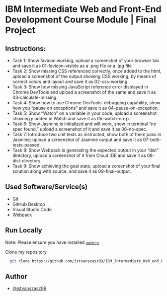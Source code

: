 # IBM Intermediate Web and Front-End Development Course Module | Final Project

## Instructions:

- Task 1: Show favicon working, upload a screenshot of your browser tab and save it as 01-favicon-visible as a .png file or a .jpg file
- Task 2: Show missing CSS referenced correctly, once added to the html, upload a screenshot of the output showing CSS working; by means of correct colors and layout and save it as 02-css-working.
- Task 3: Show how missing JavaScript reference error displayed in Chrome DevTools and upload a screenshot of the same and save it as 03-calculate-missing.
- Task 4: Show how to use Chrome DevTools’ debugging capability, show how you “pause on exceptions” and save it as 04-pause-on-exception.
- Task 5: Show “Watch” on a variable in your code, upload a screenshot showing `p` added in Watch and save it as 05-watch-on-p.
- Task 6: Show Jasmine is initialized and will work, show in terminal “no spec found,” upload a screenshot of it and save it as 06-no-spec.
- Task 7: Introduce two unit tests as instructed, show both of them pass in Jasmine; upload a screenshot of Jasmine output and save it as 07-both-tests-passed.
- Task 8: Show Webpack is generating the expected output in your “dist” directory, upload a screenshot of it from Cloud IDE and save it as 08-dist-directory.
- Task 9: Show achieving the goal state, upload a screenshot of your final solution along with source, and save it as 09-final-output.

## Used Software/Service(s)
- Git
- GitHub Desktop
- Visual Studio Code
- Webpack

## Run Locally

Note: Please ensure you have installed <code><a href="https://nodejs.org/en/download/">nodejs</a></code>

Clone my repository
```bash
  git clone https://github.com/istvanszasz99/IBM_Intermediate_Web_and_Front-End_Development_Course_Module_Final_Project.git
```

## Author
- [@istvanszasz99](https://www.github.com/istvanszasz99)
